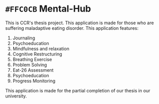 # `#FFC0CB` **Mental-Hub**
This is CCR's thesis project.
This application is made for those who are suffering maladaptive eating disorder.
This application features:
  1. Journaling
  2. Psychoeducation
  3. Mindfulness and relaxation
  4. Cognitive Restructuring
  5. Breathing Exercise
  6. Problem Solving
  7. Eat-26 Assessment
  8. Psychoeducation
  9. Progress Monitoring
  
This application is made for the partial completion of our thesis in our university.
